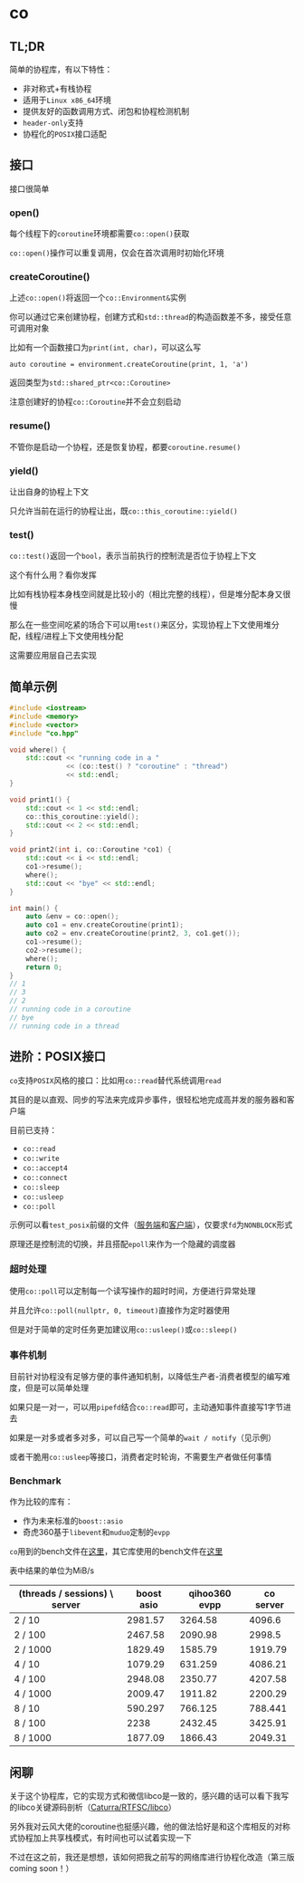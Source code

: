 # co

## TL;DR

简单的协程库，有以下特性：

* 非对称式+有栈协程
* 适用于`Linux x86_64`环境
* 提供友好的函数调用方式、闭包和协程检测机制
* `header-only`支持
* 协程化的`POSIX`接口适配

## 接口

接口很简单

### open()

每个线程下的`coroutine`环境都需要`co::open()`获取

`co::open()`操作可以重复调用，仅会在首次调用时初始化环境

### createCoroutine()

上述`co::open()`将返回一个`co::Environment&`实例

你可以通过它来创建协程，创建方式和`std::thread`的构造函数差不多，接受任意可调用对象

比如有一个函数接口为`print(int, char)`，可以这么写

`auto coroutine = environment.createCoroutine(print, 1, 'a')`

返回类型为`std::shared_ptr<co::Coroutine>`

注意创建好的协程`co::Coroutine`并不会立刻启动

### resume()

不管你是启动一个协程，还是恢复协程，都要`coroutine.resume()`

### yield()

让出自身的协程上下文

只允许当前在运行的协程让出，既`co::this_coroutine::yield()`

### test()

`co::test()`返回一个`bool`，表示当前执行的控制流是否位于协程上下文

这个有什么用？看你发挥

比如有栈协程本身栈空间就是比较小的（相比完整的线程），但是堆分配本身又很慢

那么在一些空间吃紧的场合下可以用`test()`来区分，实现协程上下文使用堆分配，线程/进程上下文使用栈分配

这需要应用层自己去实现

## 简单示例

```C++
#include <iostream>
#include <memory>
#include <vector>
#include "co.hpp"

void where() {
    std::cout << "running code in a "
              << (co::test() ? "coroutine" : "thread")
              << std::endl;
}

void print1() {
    std::cout << 1 << std::endl;
    co::this_coroutine::yield();
    std::cout << 2 << std::endl;
}

void print2(int i, co::Coroutine *co1) {
    std::cout << i << std::endl;
    co1->resume();
    where();
    std::cout << "bye" << std::endl;
}

int main() {
    auto &env = co::open();
    auto co1 = env.createCoroutine(print1);
    auto co2 = env.createCoroutine(print2, 3, co1.get());
    co1->resume();
    co2->resume();
    where();
    return 0;
}
// 1
// 3
// 2
// running code in a coroutine
// bye
// running code in a thread
```

## 进阶：POSIX接口

`co`支持`POSIX`风格的接口：比如用`co::read`替代系统调用`read`

其目的是以直观、同步的写法来完成异步事件，很轻松地完成高并发的服务器和客户端

目前已支持：

* `co::read`
* `co::write`
* `co::accept4`
* `co::connect`
* `co::sleep`
* `co::usleep`
* `co::poll`

示例可以看`test_posix`前缀的文件（[服务端](test_posix_server.cpp)和[客户端](test_posix_client.cpp)），仅要求`fd`为`NONBLOCK`形式

原理还是控制流的切换，并且搭配`epoll`来作为一个隐藏的调度器

### 超时处理

使用`co::poll`可以定制每一个读写操作的超时时间，方便进行异常处理

并且允许`co::poll(nullptr, 0, timeout)`直接作为定时器使用

但是对于简单的定时任务更加建议用`co::usleep()`或`co::sleep()`

### 事件机制

目前针对协程没有足够方便的事件通知机制，以降低生产者-消费者模型的编写难度，但是可以简单处理

如果只是一对一，可以用`pipefd`结合`co::read`即可，主动通知事件直接写1字节进去

如果是一对多或者多对多，可以自己写一个简单的`wait / notify`（见示例）

或者干脆用`co::usleep`等接口，消费者定时轮询，不需要生产者做任何事情

### Benchmark

作为比较的库有：

* 作为未来标准的`boost::asio`
* 奇虎360基于`libevent`和`muduo`定制的`evpp`

`co`用到的bench文件在[这里](test_bench_server.cpp)，其它库使用的bench文件在[这里](https://github.com/Caturra000/FluentNet/tree/master/bench)

表中结果的单位为MiB/s

| (threads / sessions) \\ server | boost asio | qihoo360 evpp | co server |
| ------------------------------ | ---------- | ------------- | --------- |
| 2 / 10                         | 2981.57    | 3264.58       | 4096.6    |
| 2 / 100                        | 2467.58    | 2090.98       | 2998.5    |
| 2 /  1000                      | 1829.49    | 1585.79       | 1919.79   |
| 4 / 10                         | 1079.29    | 631.259       | 4086.21   |
| 4 / 100                        | 2948.08    | 2350.77       | 4207.58   |
| 4 /  1000                      | 2009.47    | 1911.82       | 2200.29   |
| 8 / 10                         | 590.297    | 766.125       | 788.441   |
| 8 / 100                        | 2238       | 2432.45       | 3425.91   |
| 8 /  1000                      | 1877.09    | 1866.43       | 2049.31   |

## 闲聊

关于这个协程库，它的实现方式和微信libco是一致的，感兴趣的话可以看下我写的libco关键源码剖析（[Caturra/RTFSC/libco](https://github.com/Caturra000/RTFSC/tree/master/libco)）

另外我对云风大佬的coroutine也挺感兴趣，他的做法恰好是和这个库相反的对称式协程加上共享栈模式，有时间也可以试着实现一下

不过在这之前，我还是想想，该如何把我之前写的网络库进行协程化改造（第三版coming soon！）
